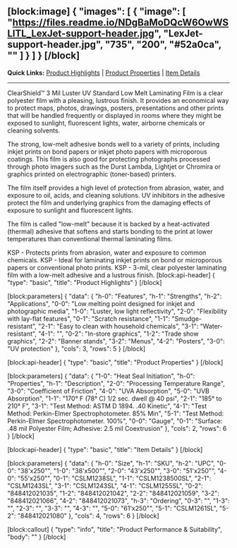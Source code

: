 
[block:image]
{
  "images": [
    {
      "image": [
        "https://files.readme.io/NDgBaMoDQcW6OwWSLlTL_LexJet-support-header.jpg",
        "LexJet-support-header.jpg",
        "735",
        "200",
        "#52a0ca",
        ""
      ]
    }
  ]
}
[/block]
----------

**Quick Links:**  [Product Highlights](#product-highlights)  |  [Product Properties](#product-properties)  |  [Item Details](#item-details)

----------

ClearShield™ 3 Mil Luster UV Standard Low Melt Laminating Film is a clear polyester film with a pleasing, lustrous finish. It provides an economical way to protect maps, photos, drawings, posters, presentations and other prints that will be handled frequently or displayed in rooms where they might be exposed to sunlight, fluorescent lights, water, airborne chemicals or cleaning solvents.

The strong, low-melt adhesive bonds well to a variety of prints, including inkjet prints on bond papers or inkjet photo papers with microporous coatings. This film is also good for protecting photographs processed through photo imagers such as the Durst Lambda, Lightjet or Chromira or graphics printed on electrographic (toner-based) printers.

The film itself provides a high level of protection from abrasion, water, and exposure to oil, acids, and cleaning solutions. UV inhibitors in the adhesive protect the film and underlying graphics from the damaging effects of exposure to sunlight and fluorescent lights.

The film is called "low-melt" because it is backed by a heat-activated (thermal) adhesive that softens and starts bonding to the print at lower temperatures than conventional thermal laminating films.

KSP - Protects prints from abrasion, water and exposure to common chemicals.
KSP - Ideal for laminating inkjet prints on bond or microporous papers or conventional photo prints.
KSP - 3-mil, clear polyester laminating film with a low-melt adhesive and a lustrous finish.
[block:api-header]
{
  "type": "basic",
  "title": "Product Highlights"
}
[/block]

[block:parameters]
{
  "data": {
    "h-0": "Features",
    "h-1": "Strengths",
    "h-2": "Applications",
    "0-0": "Low melting point designed for inkjet and photographic media",
    "1-0": "Luster, low light reflectivity",
    "2-0": "Flexibility with lay-flat features",
    "0-1": "Scratch resistance",
    "1-1": "Smudge-resistant",
    "2-1": "Easy to clean with household chemicals",
    "3-1": "Water-resistant",
    "4-1": "",
    "0-2": "In-store graphics",
    "1-2": "Trade show graphics",
    "2-2": "Banner stands",
    "3-2": "Menus",
    "4-2": "Posters",
    "3-0": "UV protection"
  },
  "cols": 3,
  "rows": 5
}
[/block]

[block:api-header]
{
  "type": "basic",
  "title": "Product Properties"
}
[/block]

[block:parameters]
{
  "data": {
    "1-0": "Heat Seal Initiation",
    "h-0": "Properties",
    "h-1": "Description",
    "2-0": "Processing Temperature Range",
    "3-0": "Coefficient of Friction",
    "4-0": "UVA Absorption",
    "5-0": "UVB Absorption",
    "1-1": "170° F (78° C) 1/2 sec. dwell @ 40 psi",
    "2-1": "185° to 210° F",
    "3-1": "Test Method: ASTM D 1894. .40 Kinetic",
    "4-1": "Test Method: Perkin-Elmer Spectrophotometer. 85% Min",
    "5-1": "Test Method: Perkin-Elmer Spectrophotometer. 100%",
    "0-0": "Gauge",
    "0-1": "Surface: .48 mil Polyester Film; Adhesive: 2.5 mil Coextrusion"
  },
  "cols": 2,
  "rows": 6
}
[/block]

[block:api-header]
{
  "type": "basic",
  "title": "Item Details"
}
[/block]

[block:parameters]
{
  "data": {
    "h-0": "Size",
    "h-1": "SKU",
    "h-2": "UPC",
    "0-0": "38'x250\"",
    "1-0": "38'x500\"",
    "2-0": "43'x250\"",
    "3-0": "51'x250\"",
    "4-0": "55'x250\"",
    "0-1": "CSLM1238SL",
    "1-1": "CSLM1238500SL",
    "2-1": "CSLM1243SL",
    "3-1": "CSLM1243SL",
    "4-1": "CSLM1255SL",
    "0-2": "848412021035",
    "1-2": "848412021042",
    "2-2": "848412021059",
    "3-2": "848412021066",
    "4-2": "848412021073",
    "h-3": "Ordering",
    "0-3": "",
    "1-3": "",
    "2-3": "",
    "3-3": "",
    "4-3": "",
    "5-0": "61'x250\"",
    "5-1": "CSLM1261SL",
    "5-2": "848412021080"
  },
  "cols": 4,
  "rows": 6
}
[/block]

[block:callout]
{
  "type": "info",
  "title": "Product Performance & Suitability",
  "body": ""
}
[/block]
